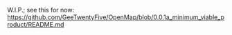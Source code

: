 W.I.P.; see this for now: https://github.com/GeeTwentyFive/OpenMap/blob/0.0.1a_minimum_viable_product/README.md